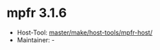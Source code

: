 # mpfr 3.1.6
  - Host-Tool: [master/make/host-tools/mpfr-host/](https://github.com/Freetz-NG/freetz-ng/tree/master/make/host-tools/mpfr-host/)
  - Maintainer: -

